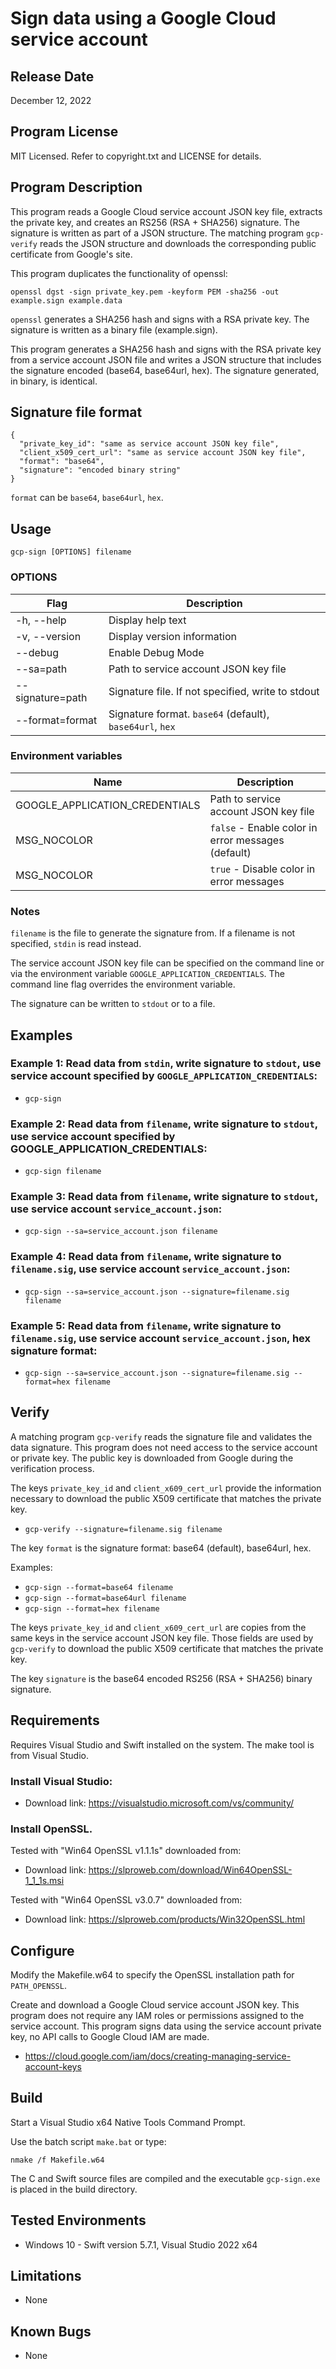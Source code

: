 # Sign data using a Google Cloud service account

## Release Date
December 12, 2022

## Program License

MIT Licensed. Refer to copyright.txt and LICENSE for details.

## Program Description

This program reads a Google Cloud service account JSON key file, extracts the private key, and creates an RS256 (RSA + SHA256) signature. The signature is written as part of a JSON structure. The matching program `gcp-verify` reads the JSON structure and downloads the corresponding public certificate from Google's site.

This program duplicates the functionality of openssl:

`openssl dgst -sign private_key.pem -keyform PEM -sha256 -out example.sign example.data`

`openssl` generates a SHA256 hash and signs with a RSA private key. The signature is written as a binary file (example.sign).

This program generates a SHA256 hash and signs with the RSA private key from a service account JSON file and writes a JSON structure that includes the signature encoded (base64, base64url, hex). The signature generated, in binary, is identical.

## Signature file format

```
{
  "private_key_id": "same as service account JSON key file",
  "client_x509_cert_url": "same as service account JSON key file",
  "format": "base64",
  "signature": "encoded binary string"
}
```

`format` can be `base64`, `base64url`, `hex`.

## Usage

`gcp-sign [OPTIONS] filename`

### OPTIONS
| Flag             | Description                 |
|------------------|-----------------------------|
| -h, --help       | Display help text           |
| -v, --version    | Display version information |
| --debug          | Enable Debug Mode           |
| --sa=path        | Path to service account JSON key file |
| --signature=path | Signature file. If not specified, write to stdout |
| --format=format  | Signature format. `base64` (default), `base64url`, `hex` |

### Environment variables
| Name            | Description                 |
|-----------------|-----------------------------|
| GOOGLE_APPLICATION_CREDENTIALS | Path to service account JSON key file |
| MSG_NOCOLOR     | `false` - Enable color in error messages (default) |
| MSG_NOCOLOR     | `true`  - Disable color in error messages |

### Notes

`filename` is the file to generate the signature from. If a filename is not specified, `stdin` is read instead.

The service account JSON key file can be specified on the command line or via the environment variable `GOOGLE_APPLICATION_CREDENTIALS`. The command line flag overrides the environment variable.

The signature can be written to `stdout` or to a file.

## Examples

### Example 1: Read data from `stdin`, write signature to `stdout`, use service account specified by `GOOGLE_APPLICATION_CREDENTIALS`:
 - `gcp-sign`

### Example 2: Read data from `filename`, write signature to `stdout`, use service account specified by GOOGLE_APPLICATION_CREDENTIALS:
 - `gcp-sign filename`

### Example 3: Read data from `filename`, write signature to `stdout`, use service account `service_account.json`:
 - `gcp-sign --sa=service_account.json filename`

### Example 4: Read data from `filename`, write signature to `filename.sig`, use service account `service_account.json`:
 - `gcp-sign --sa=service_account.json --signature=filename.sig filename`

### Example 5: Read data from `filename`, write signature to `filename.sig`, use service account `service_account.json`, hex signature format:
 - `gcp-sign --sa=service_account.json --signature=filename.sig --format=hex filename`

## Verify

A matching program `gcp-verify` reads the signature file and validates the data signature. This program does not need access to the service account or private key. The public key is downloaded from Google during the verification process.

The keys `private_key_id` and `client_x609_cert_url` provide the information necessary to download the public X509 certificate that matches the private key.

 - `gcp-verify --signature=filename.sig filename`

The key `format` is the signature format: base64 (default), base64url, hex.

Examples:
 - `gcp-sign --format=base64 filename`
 - `gcp-sign --format=base64url filename`
 - `gcp-sign --format=hex filename`

The keys `private_key_id` and `client_x609_cert_url` are copies from the same keys in the service account JSON key file. Those fields are used by `gcp-verify` to download the public X509 certificate that matches the private key.

The key `signature` is the base64 encoded RS256 (RSA + SHA256) binary signature.

## Requirements

Requires Visual Studio and Swift installed on the system. The make tool is from Visual Studio.

### Install Visual Studio:

 - Download link: https://visualstudio.microsoft.com/vs/community/

### Install OpenSSL.

Tested with "Win64 OpenSSL v1.1.1s" downloaded from:
 - Download link: https://slproweb.com/download/Win64OpenSSL-1_1_1s.msi

 Tested with "Win64 OpenSSL v3.0.7" downloaded from:
 - Download link: https://slproweb.com/products/Win32OpenSSL.html

## Configure

Modify the Makefile.w64 to specify the OpenSSL installation path for `PATH_OPENSSL`.

Create and download a Google Cloud service account JSON key. This program does not require any IAM roles or permissions assigned to the service account. This program signs data using the service account private key, no API calls to Google Cloud IAM are made.

 - https://cloud.google.com/iam/docs/creating-managing-service-account-keys

## Build

Start a Visual Studio x64 Native Tools Command Prompt.

Use the batch script `make.bat` or type:

`nmake /f Makefile.w64`

The C and Swift source files are compiled and the executable `gcp-sign.exe` is placed in the build directory.

## Tested Environments
 - Windows 10 - Swift version 5.7.1, Visual Studio 2022 x64

## Limitations
 - None

## Known Bugs
 - None
